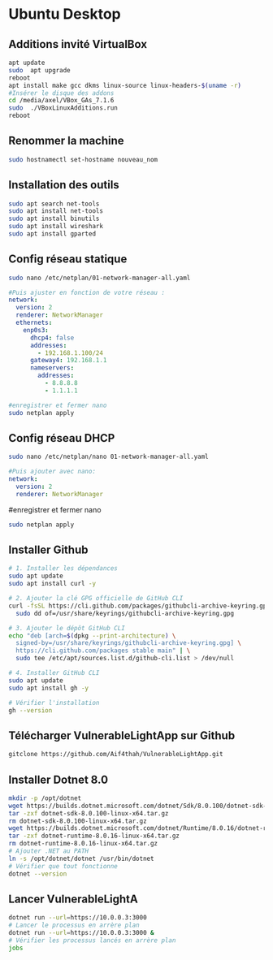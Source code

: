 # Ubuntu Desktop

## Additions invité VirtualBox

```bash
apt update
sudo  apt upgrade 
reboot
apt install make gcc dkms linux-source linux-headers-$(uname -r)
#Insérer le disque des addons
cd /media/axel/VBox_GAs_7.1.6
sudo  ./VBoxLinuxAdditions.run
reboot
```

## Renommer la machine

```bash
sudo hostnamectl set-hostname nouveau_nom
```

## Installation des outils

```bash
sudo apt search net-tools
sudo apt install net-tools
sudo apt install binutils
sudo apt install wireshark
sudo apt install gparted
```

## Config réseau statique

```bash
sudo nano /etc/netplan/01-network-manager-all.yaml
```

```yaml
#Puis ajuster en fonction de votre réseau :
network:
  version: 2
  renderer: NetworkManager
  ethernets:
    enp0s3:
      dhcp4: false
      addresses:
        - 192.168.1.100/24
      gateway4: 192.168.1.1
      nameservers:
        addresses:
          - 8.8.8.8
          - 1.1.1.1
```

```bash
#enregistrer et fermer nano
sudo netplan apply
```

## Config réseau DHCP

```bash
sudo nano /etc/netplan/nano 01-network-manager-all.yaml
```

```yaml
#Puis ajouter avec nano:
network:
  version: 2
  renderer: NetworkManager
```

#enregistrer et fermer nano
```bash
sudo netplan apply
```
## Installer Github

```bash
# 1. Installer les dépendances
sudo apt update
sudo apt install curl -y

# 2. Ajouter la clé GPG officielle de GitHub CLI
curl -fsSL https://cli.github.com/packages/githubcli-archive-keyring.gpg | \
  sudo dd of=/usr/share/keyrings/githubcli-archive-keyring.gpg

# 3. Ajouter le dépôt GitHub CLI
echo "deb [arch=$(dpkg --print-architecture) \
  signed-by=/usr/share/keyrings/githubcli-archive-keyring.gpg] \
  https://cli.github.com/packages stable main" | \
  sudo tee /etc/apt/sources.list.d/github-cli.list > /dev/null

# 4. Installer GitHub CLI
sudo apt update
sudo apt install gh -y

# Vérifier l'installation
gh --version
```

## Télécharger VulnerableLightApp sur Github
```bash
gitclone https://github.com/Aif4thah/VulnerableLightApp.git
```

## Installer Dotnet 8.0
```bash
mkdir -p /opt/dotnet
wget https://builds.dotnet.microsoft.com/dotnet/Sdk/8.0.100/dotnet-sdk-8.0.100-linux-x64.tar.gz
tar -zxf dotnet-sdk-8.0.100-linux-x64.tar.gz
rm dotnet-sdk-8.0.100-linux-x64.tar.gz
wget https://builds.dotnet.microsoft.com/dotnet/Runtime/8.0.16/dotnet-runtime-8.0.16-linux-x64.tar.gz
tar -zxf dotnet-runtime-8.0.16-linux-x64.tar.gz
rm dotnet-runtime-8.0.16-linux-x64.tar.gz
# Ajouter .NET au PATH
ln -s /opt/dotnet/dotnet /usr/bin/dotnet
# Vérifier que tout fonctionne
dotnet --version
```

## Lancer VulnerableLightA
```bash
dotnet run --url=https://10.0.0.3:3000
# Lancer le processus en arrère plan
dotnet run --url=https://10.0.0.3:3000 &
# Vérifier les processus lancés en arrère plan
jobs
```